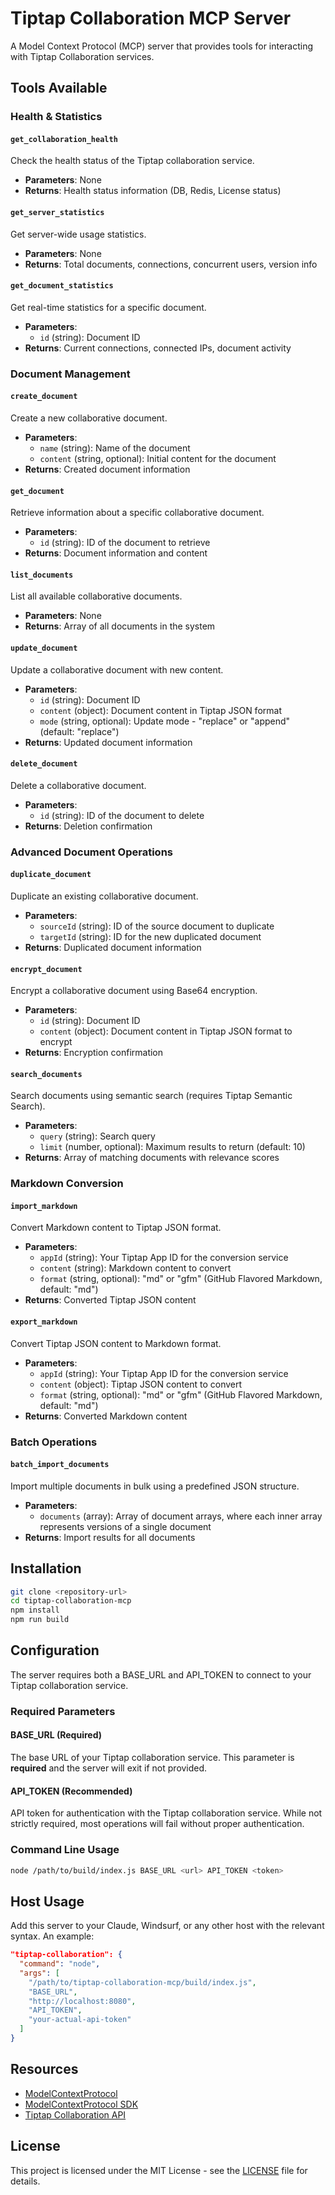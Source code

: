 # Tiptap Collaboration MCP Server

A Model Context Protocol (MCP) server that provides tools for interacting with Tiptap Collaboration services.

## Tools Available

### Health & Statistics
#### `get_collaboration_health`
Check the health status of the Tiptap collaboration service.
- **Parameters**: None
- **Returns**: Health status information (DB, Redis, License status)

#### `get_server_statistics`
Get server-wide usage statistics.
- **Parameters**: None
- **Returns**: Total documents, connections, concurrent users, version info

#### `get_document_statistics`
Get real-time statistics for a specific document.
- **Parameters**:
  - `id` (string): Document ID
- **Returns**: Current connections, connected IPs, document activity

### Document Management
#### `create_document`
Create a new collaborative document.
- **Parameters**:
  - `name` (string): Name of the document
  - `content` (string, optional): Initial content for the document
- **Returns**: Created document information

#### `get_document`
Retrieve information about a specific collaborative document.
- **Parameters**:
  - `id` (string): ID of the document to retrieve
- **Returns**: Document information and content

#### `list_documents`
List all available collaborative documents.
- **Parameters**: None
- **Returns**: Array of all documents in the system

#### `update_document`
Update a collaborative document with new content.
- **Parameters**:
  - `id` (string): Document ID
  - `content` (object): Document content in Tiptap JSON format
  - `mode` (string, optional): Update mode - "replace" or "append" (default: "replace")
- **Returns**: Updated document information

#### `delete_document`
Delete a collaborative document.
- **Parameters**:
  - `id` (string): ID of the document to delete
- **Returns**: Deletion confirmation

### Advanced Document Operations
#### `duplicate_document`
Duplicate an existing collaborative document.
- **Parameters**:
  - `sourceId` (string): ID of the source document to duplicate
  - `targetId` (string): ID for the new duplicated document
- **Returns**: Duplicated document information

#### `encrypt_document`
Encrypt a collaborative document using Base64 encryption.
- **Parameters**:
  - `id` (string): Document ID
  - `content` (object): Document content in Tiptap JSON format to encrypt
- **Returns**: Encryption confirmation

#### `search_documents`
Search documents using semantic search (requires Tiptap Semantic Search).
- **Parameters**:
  - `query` (string): Search query
  - `limit` (number, optional): Maximum results to return (default: 10)
- **Returns**: Array of matching documents with relevance scores

### Markdown Conversion
#### `import_markdown`
Convert Markdown content to Tiptap JSON format.
- **Parameters**:
  - `appId` (string): Your Tiptap App ID for the conversion service
  - `content` (string): Markdown content to convert
  - `format` (string, optional): "md" or "gfm" (GitHub Flavored Markdown, default: "md")
- **Returns**: Converted Tiptap JSON content

#### `export_markdown`
Convert Tiptap JSON content to Markdown format.
- **Parameters**:
  - `appId` (string): Your Tiptap App ID for the conversion service
  - `content` (object): Tiptap JSON content to convert
  - `format` (string, optional): "md" or "gfm" (GitHub Flavored Markdown, default: "md")
- **Returns**: Converted Markdown content

### Batch Operations
#### `batch_import_documents`
Import multiple documents in bulk using a predefined JSON structure.
- **Parameters**:
  - `documents` (array): Array of document arrays, where each inner array represents versions of a single document
- **Returns**: Import results for all documents

## Installation

 ```bash
 git clone <repository-url>
 cd tiptap-collaboration-mcp
 npm install
 npm run build
 ```

## Configuration

The server requires both a BASE_URL and API_TOKEN to connect to your Tiptap collaboration service.

### Required Parameters

#### BASE_URL (Required)
The base URL of your Tiptap collaboration service. This parameter is **required** and the server will exit if not provided.

#### API_TOKEN (Recommended)
API token for authentication with the Tiptap collaboration service. While not strictly required, most operations will fail without proper authentication.

### Command Line Usage

```bash
node /path/to/build/index.js BASE_URL <url> API_TOKEN <token>
```

## Host Usage

Add this server to your Claude, Windsurf, or any other host with the relevant syntax. An example:

```json
"tiptap-collaboration": {
  "command": "node",
  "args": [
    "/path/to/tiptap-collaboration-mcp/build/index.js",
    "BASE_URL",
    "http://localhost:8080",
    "API_TOKEN",
    "your-actual-api-token"
  ]
}
```

## Resources

- [ModelContextProtocol](https://modelcontextprotocol.io)
- [ModelContextProtocol SDK](https://github.com/modelcontextprotocol/typescript-sdk)
- [Tiptap Collaboration API](https://github.com/tiptap-collaboration/api)

## License

This project is licensed under the MIT License - see the [LICENSE](LICENSE) file for details.
